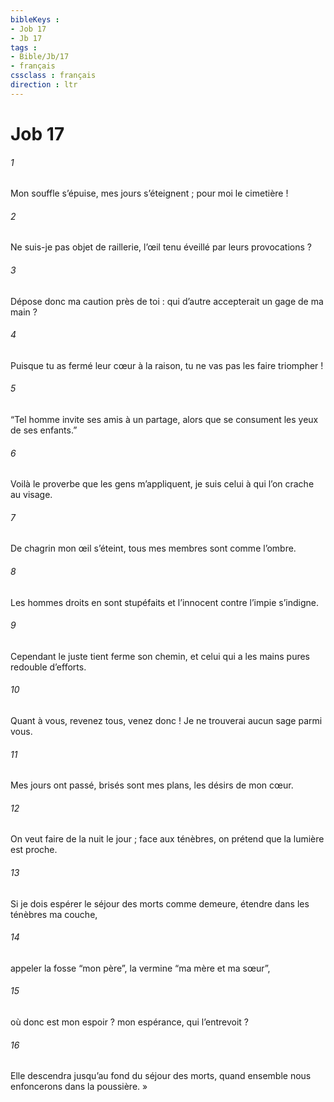 ```yaml
---
bibleKeys : 
- Job 17
- Jb 17
tags : 
- Bible/Jb/17
- français
cssclass : français
direction : ltr
---
```


# Job 17

###### 1
Mon souffle s’épuise, mes jours s’éteignent ;
pour moi le cimetière !
###### 2
Ne suis-je pas objet de raillerie,
l’œil tenu éveillé par leurs provocations ?
###### 3
Dépose donc ma caution près de toi :
qui d’autre accepterait un gage de ma main ?
###### 4
Puisque tu as fermé leur cœur à la raison,
tu ne vas pas les faire triompher !
###### 5
“Tel homme invite ses amis à un partage,
alors que se consument les yeux de ses enfants.”
###### 6
Voilà le proverbe que les gens m’appliquent,
je suis celui à qui l’on crache au visage.
###### 7
De chagrin mon œil s’éteint,
tous mes membres sont comme l’ombre.
###### 8
Les hommes droits en sont stupéfaits
et l’innocent contre l’impie s’indigne.
###### 9
Cependant le juste tient ferme son chemin,
et celui qui a les mains pures redouble d’efforts.
###### 10
Quant à vous, revenez tous, venez donc !
Je ne trouverai aucun sage parmi vous.
###### 11
Mes jours ont passé,
brisés sont mes plans, les désirs de mon cœur.
###### 12
On veut faire de la nuit le jour ;
face aux ténèbres, on prétend que la lumière est proche.
###### 13
Si je dois espérer le séjour des morts comme demeure,
étendre dans les ténèbres ma couche,
###### 14
appeler la fosse “mon père”,
la vermine “ma mère et ma sœur”,
###### 15
où donc est mon espoir ?
mon espérance, qui l’entrevoit ?
###### 16
Elle descendra jusqu’au fond du séjour des morts,
quand ensemble nous enfoncerons dans la poussière. »
